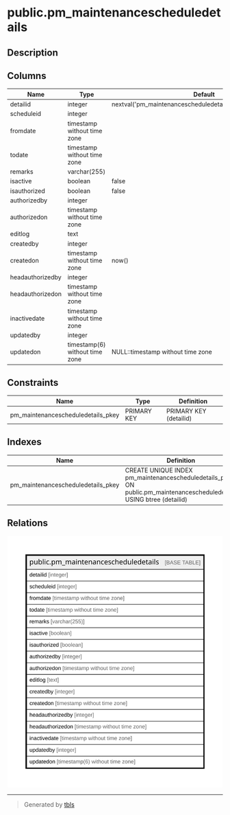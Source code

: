 # public.pm_maintenancescheduledetails

## Description

## Columns

| Name | Type | Default | Nullable | Children | Parents | Comment |
| ---- | ---- | ------- | -------- | -------- | ------- | ------- |
| detailid | integer | nextval('pm_maintenancescheduledetails_detailid_seq'::regclass) | false |  |  |  |
| scheduleid | integer |  | false |  |  |  |
| fromdate | timestamp without time zone |  | true |  |  |  |
| todate | timestamp without time zone |  | true |  |  |  |
| remarks | varchar(255) |  | true |  |  |  |
| isactive | boolean | false | false |  |  |  |
| isauthorized | boolean | false | false |  |  |  |
| authorizedby | integer |  | true |  |  |  |
| authorizedon | timestamp without time zone |  | true |  |  |  |
| editlog | text |  | true |  |  |  |
| createdby | integer |  | true |  |  |  |
| createdon | timestamp without time zone | now() | true |  |  |  |
| headauthorizedby | integer |  | true |  |  |  |
| headauthorizedon | timestamp without time zone |  | true |  |  |  |
| inactivedate | timestamp without time zone |  | true |  |  |  |
| updatedby | integer |  | true |  |  |  |
| updatedon | timestamp(6) without time zone | NULL::timestamp without time zone | true |  |  |  |

## Constraints

| Name | Type | Definition |
| ---- | ---- | ---------- |
| pm_maintenancescheduledetails_pkey | PRIMARY KEY | PRIMARY KEY (detailid) |

## Indexes

| Name | Definition |
| ---- | ---------- |
| pm_maintenancescheduledetails_pkey | CREATE UNIQUE INDEX pm_maintenancescheduledetails_pkey ON public.pm_maintenancescheduledetails USING btree (detailid) |

## Relations

![er](public.pm_maintenancescheduledetails.svg)

---

> Generated by [tbls](https://github.com/k1LoW/tbls)
